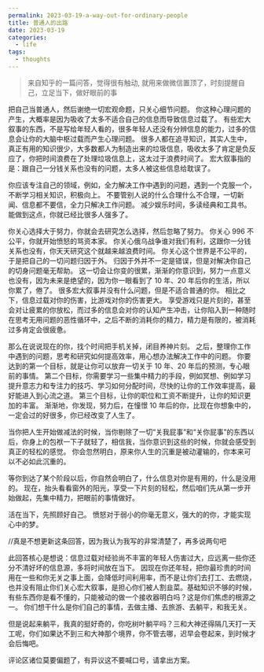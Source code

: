 ```yaml
---
permalink: 2023-03-19-a-way-out-for-ordinary-people
title: 普通人的出路
date: 2023-03-19
categories:
  - life
tags:
  - thoughts
---
```


> 来自知乎的一篇问答，觉得很有触动, 就用来做微信置顶了，时刻提醒自己，立足当下，做好眼前的事

把自己当普通人，然后谢绝一切宏观命题，只关心细节问题。
你这种心理问题的产生，大概率是因为吸收了太多不适合自己的信息而导致信息过载了。
有些宏大叙事的东西，不是写给年轻人看的，很多年轻人还没有分辨信息的能力，过多的信息会让你的大脑中枢过载而产生心理问题。
很多人都在追寻知识，其实人生中，真正有用的知识很少，大多数都人为制造出来的垃圾信息，吸收太多了肯定是负反应了，你把时间浪费在了处理垃圾信息上，这太过于浪费时间了。
宏大叙事指的是：跟自己一分钱关系也没有的问题，太多人被这些信息给耽误了。

你应该专注自己的领域，例如，全力解决工作中遇到的问题，遇到一个克服一个，不断学习相关知识，积极向上。
不要管别人说的什么合理什么不合理，一切新闻、信息都不要信，全力只解决工作问题。
减少娱乐时间，多读经典和工具书。
能做到这点，你就已经比很多人强多了。

你关心选择大于努力，你就会去研究怎么选择，然后忽略了努力。
你关心 996 不公平，你就开始愤怒的骂资本家。
你关心俄乌战争谁对我们有利，这跟你一分钱关系也没有，你天天研究这个就越来越浪费时间。
你关心这个世界是不公平的，于是把自己的一切问题归因于外。
归因于外并不一定是错误，但是对解决你自己的切身问题毫无帮助。
这一切会让你变的很累，渐渐的你意识到，努力一点意义也没有，因为未来是绝望的，因为你一眼看到了 10 年、20 年后你的生活，所以你累了，倦了。
很多宏大叙事并没有什么问题，但是不适合普通的你。
相比之下，信息过载对你的伤害，比游戏对你的伤害更大。
享受游戏只是片刻的，甚至会对让疲累的你放松，而过多的信息会对你的认知产生冲击，让你陷入到一种随时在思考无用问题的恶性循环中，之后不断的消耗你的精力，精力是有限的，被消耗过多肯定会很疲惫。

那么在说说现在的你，找个时间把手机关掉，闭目养神片刻。
之后，整理你工作中遇到的问题，思考和研究如何提高效率，用心想办法解决工作中的问题。
你要达到的第一个目标，就是让你可以放弃一切关于 10 年、20 年后的预测，专心眼前的事情。
第二个目标，你需要学习一些集中精力的手段，例如冥想、例如学习提升意志力和专注力的技巧、学习如何分配时间，尽快的让你的工作效率提高，最好能进入到心流之道。
第三个目标，让你的职位和工资不断提升，让你的知识更加的丰富。
渐渐地，你发现，努力后，在憧憬 10 年后的你，比现在你想象中的，一定会过的好很多，你已经改变了人生了。

当你把人生开始做减法的时候，当你剔除了一切“关我屁事”和“关你屁事”的东西以后，你身上的包袱一下子就轻了，相信我，当你意识到这些的时候，你就会感受到真正的轻松的感觉。
你会忽然明白，原来你人生的沉重是被动灌输的，你本来可以不必如此沉重的。

等你到达了某个阶段以后，你自然会明白了，什么信息对你是有用的，什么是没用的。
现在，抬头看看窗外的阳光，享受一下片刻的轻松，然后咱们先从第一步开始做起，先集中精力，把眼前的事情做好。

活在当下，先照顾好自己。
愤怒对于弱小的你毫无意义，强大的的你，才能实现心中的梦。

//真是不想更新这条回答，因为我认为我写的非常清楚了，再多说两句吧

此回答核心是想说：信息过载对经验尚不丰富的年轻人伤害过大，应远离一些你还分不清好坏的信息源，多将时间放在当下。
因现在你还年轻，把你最珍贵的时间用在一些和你无关之事上面，会降低时间利用率，而不是让你们去打工、去燃烧，也并没有阻止你们关心宏大叙事，是担心你们被人割韭菜。基础知识不够的时候，有些东西你是看不懂的，只能被动的做一个接收器明白吗？这是你们焦虑的根源之一。
你们想干什么是你们自己的事情，去做主播、去旅游、去躺平，和我无关。

但是说起来躺平，我真的挺好奇的，你吃树叶躺平吗？三和大神还得隔几天打一天工呢，你们如果达不到三和大神那个境界，你不管去哪，迟早会卷起来，到时候才会后悔吧。

评论区诸位莫要偏题了，有异议这不要喊口号，请拿出方案。
